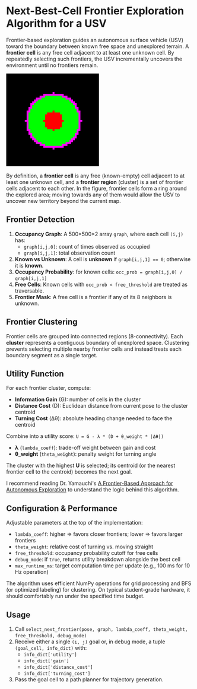 # Next-Best-Cell Frontier Exploration Algorithm for a USV

Frontier-based exploration guides an autonomous surface vehicle (USV) toward the boundary between known free space and unexplored terrain. A **frontier cell** is any free cell adjacent to at least one unknown cell. By repeatedly selecting such frontiers, the USV incrementally uncovers the environment until no frontiers remain.

![Example occupancy grid](frontier.png)

By definition, a **frontier cell** is any free (known-empty) cell adjacent to at least one unknown cell, and a **frontier region** (cluster) is a set of frontier cells adjacent to each other. In the figure, frontier cells form a ring around the explored area; moving towards any of them would allow the USV to uncover new territory beyond the current map.

## Frontier Detection

1. **Occupancy Graph**: A 500×500×2 array `graph`, where each cell `(i,j)` has:
   - `graph[i,j,0]`: count of times observed as occupied
   - `graph[i,j,1]`: total observation count
2. **Known vs Unknown**: A cell is **unknown** if `graph[i,j,1] == 0`; otherwise it is **known**.
3. **Occupancy Probability**: for known cells: `occ_prob = graph[i,j,0] / graph[i,j,1]`
4. **Free Cells**: Known cells with `occ_prob < free_threshold` are treated as traversable.
5. **Frontier Mask**: A free cell is a frontier if any of its 8 neighbors is unknown.

## Frontier Clustering

Frontier cells are grouped into connected regions (8-connectivity). Each **cluster** represents a contiguous boundary of unexplored space. Clustering prevents selecting multiple nearby frontier cells and instead treats each boundary segment as a single target.

## Utility Function

For each frontier cluster, compute:

- **Information Gain** (G): number of cells in the cluster
- **Distance Cost** (D): Euclidean distance from current pose to the cluster centroid
- **Turning Cost** (Δθ): absolute heading change needed to face the centroid

Combine into a utility score: `U = G - λ * (D + θ_weight * |Δθ|)`

- **λ** (`lambda_coeff`): trade-off weight between gain and cost
- **θ_weight** (`theta_weight`): penalty weight for turning angle

The cluster with the highest **U** is selected; its centroid (or the nearest frontier cell to the centroid) becomes the next goal.

I recommend reading Dr. Yamauchi's [A Frontier-Based Approach for Autonomous Exploration](yamauchi_frontiers.pdf) to understand the logic behind this algorithm.

## Configuration & Performance

Adjustable parameters at the top of the implementation:

- `lambda_coeff`: higher ⇒ favors closer frontiers; lower ⇒ favors larger frontiers
- `theta_weight`: relative cost of turning vs. moving straight
- `free_threshold`: occupancy probability cutoff for free cells
- `debug_mode`: if `true`, returns utility breakdown alongside the best cell
- `max_runtime_ms`: target computation time per update (e.g., 100 ms for 10 Hz operation)

The algorithm uses efficient NumPy operations for grid processing and BFS (or optimized labeling) for clustering. On typical student-grade hardware, it should comfortably run under the specified time budget.

## Usage

1. Call `select_next_frontier(pose, graph, lambda_coeff, theta_weight, free_threshold, debug_mode)`
2. Receive either a single `(i, j)` goal or, in debug mode, a tuple `(goal_cell, info_dict)` with:
   - `info_dict['utility']`
   - `info_dict['gain']`
   - `info_dict['distance_cost']`
   - `info_dict['turning_cost']`
3. Pass the goal cell to a path planner for trajectory generation.